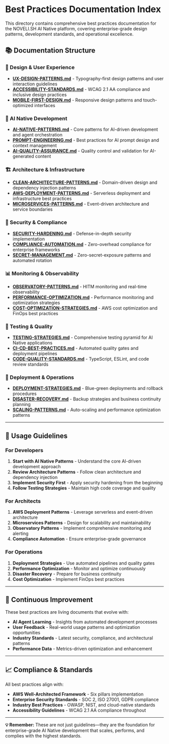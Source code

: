 # Best Practices Documentation Index

This directory contains comprehensive best practices documentation for the NOVELI.SH AI Native platform, covering enterprise-grade design patterns, development standards, and operational excellence.

## 📚 Documentation Structure

### 🎨 Design & User Experience
- **[UX-DESIGN-PATTERNS.md](./UX-DESIGN-PATTERNS.md)** - Typography-first design patterns and user interaction guidelines
- **[ACCESSIBILITY-STANDARDS.md](./ACCESSIBILITY-STANDARDS.md)** - WCAG 2.1 AA compliance and inclusive design practices
- **[MOBILE-FIRST-DESIGN.md](./MOBILE-FIRST-DESIGN.md)** - Responsive design patterns and touch-optimized interfaces

### 🤖 AI Native Development
- **[AI-NATIVE-PATTERNS.md](./AI-NATIVE-PATTERNS.md)** - Core patterns for AI-driven development and agent orchestration
- **[PROMPT-ENGINEERING.md](./PROMPT-ENGINEERING.md)** - Best practices for AI prompt design and context management
- **[AI-QUALITY-ASSURANCE.md](./AI-QUALITY-ASSURANCE.md)** - Quality control and validation for AI-generated content

### 🏗️ Architecture & Infrastructure
- **[CLEAN-ARCHITECTURE-PATTERNS.md](./CLEAN-ARCHITECTURE-PATTERNS.md)** - Domain-driven design and dependency injection patterns
- **[AWS-DEPLOYMENT-PATTERNS.md](./AWS-DEPLOYMENT-PATTERNS.md)** - Serverless deployment and infrastructure best practices
- **[MICROSERVICES-PATTERNS.md](./MICROSERVICES-PATTERNS.md)** - Event-driven architecture and service boundaries

### 🔐 Security & Compliance
- **[SECURITY-HARDENING.md](./SECURITY-HARDENING.md)** - Defense-in-depth security implementation
- **[COMPLIANCE-AUTOMATION.md](./COMPLIANCE-AUTOMATION.md)** - Zero-overhead compliance for enterprise frameworks
- **[SECRET-MANAGEMENT.md](./SECRET-MANAGEMENT.md)** - Zero-secret-exposure patterns and automated rotation

### 📊 Monitoring & Observability
- **[OBSERVATORY-PATTERNS.md](./OBSERVATORY-PATTERNS.md)** - HITM monitoring and real-time observability
- **[PERFORMANCE-OPTIMIZATION.md](./PERFORMANCE-OPTIMIZATION.md)** - Performance monitoring and optimization strategies
- **[COST-OPTIMIZATION-STRATEGIES.md](./COST-OPTIMIZATION-STRATEGIES.md)** - AWS cost optimization and FinOps best practices

### 🧪 Testing & Quality
- **[TESTING-STRATEGIES.md](./TESTING-STRATEGIES.md)** - Comprehensive testing pyramid for AI Native applications
- **[CI-CD-BEST-PRACTICES.md](./CI-CD-BEST-PRACTICES.md)** - Automated quality gates and deployment pipelines
- **[CODE-QUALITY-STANDARDS.md](./CODE-QUALITY-STANDARDS.md)** - TypeScript, ESLint, and code review standards

### 🚀 Deployment & Operations
- **[DEPLOYMENT-STRATEGIES.md](./DEPLOYMENT-STRATEGIES.md)** - Blue-green deployments and rollback procedures
- **[DISASTER-RECOVERY.md](./DISASTER-RECOVERY.md)** - Backup strategies and business continuity planning
- **[SCALING-PATTERNS.md](./SCALING-PATTERNS.md)** - Auto-scaling and performance optimization patterns

---

## 🎯 Usage Guidelines

### For Developers
1. **Start with AI Native Patterns** - Understand the core AI-driven development approach
2. **Review Architecture Patterns** - Follow clean architecture and dependency injection
3. **Implement Security First** - Apply security hardening from the beginning
4. **Follow Testing Strategies** - Maintain high code coverage and quality

### For Architects
1. **AWS Deployment Patterns** - Leverage serverless and event-driven architecture
2. **Microservices Patterns** - Design for scalability and maintainability
3. **Observatory Patterns** - Implement comprehensive monitoring and alerting
4. **Compliance Automation** - Ensure enterprise-grade governance

### For Operations
1. **Deployment Strategies** - Use automated pipelines and quality gates
2. **Performance Optimization** - Monitor and optimize continuously
3. **Disaster Recovery** - Prepare for business continuity
4. **Cost Optimization** - Implement FinOps best practices

---

## 🔄 Continuous Improvement

These best practices are living documents that evolve with:
- **AI Agent Learning** - Insights from automated development processes
- **User Feedback** - Real-world usage patterns and optimization opportunities
- **Industry Standards** - Latest security, compliance, and architectural patterns
- **Performance Data** - Metrics-driven optimization and enhancement

---

## 📈 Compliance & Standards

All best practices align with:
- **AWS Well-Architected Framework** - Six pillars implementation
- **Enterprise Security Standards** - SOC 2, ISO 27001, GDPR compliance
- **Industry Best Practices** - OWASP, NIST, and cloud-native standards
- **Accessibility Guidelines** - WCAG 2.1 AA compliance throughout

---

**💡 Remember:** These are not just guidelines—they are the foundation for enterprise-grade AI Native development that scales, performs, and complies with the highest standards.
